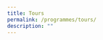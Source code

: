 ```yaml
---
title: Tours
permalink: /programmes/tours/
description: ""
---
```

<p style="font-size:17px; line-height:40px">
</p>